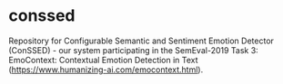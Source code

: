 # conssed
Repository for Configurable Semantic and Sentiment Emotion Detector (ConSSED) - our system participating in the SemEval-2019 Task 3: EmoContext: Contextual Emotion Detection in Text (https://www.humanizing-ai.com/emocontext.html).


